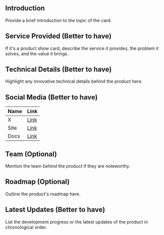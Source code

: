 ## Introduction

Provide a brief introduction to the topic of the card.

## Service Provided (Better to have)

If it's a product show card, describe the service it provides, the problem it solves, and the value it brings.

## Technical Details (Better to have)

Highlight any innovative technical details behind the product here.

## Social Media (Better to have)

| Name | Link |
| ---- | ---- |
| X | [Link](https://x.com/) |
| Site | [Link](https://example.com/) |
| Docs | [Link](https://docs.example.com/) |
## Team (Optional)

Mention the team behind the product if they are noteworthy.

## Roadmap (Optional)

Outline the product's roadmap here.

## Latest Updates (Better to have)

List the development progress or the latest updates of the product in chronological order.